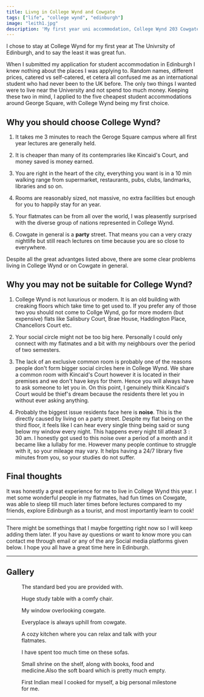 ```yaml
---
title: Livng in College Wynd and Cowgate
tags: ["life", "college wynd", "edinburgh"]
image: "leith1.jpg"
description: 'My first year uni accommodation, College Wynd 203 Cowgate'
---
```

<p class='lead'> I chose to stay at College Wynd for my first year at The Univrsity of Edinburgh, and to say the least it was great fun.</p>

When I submitted my application for student accommodation in Edinburgh I knew nothing about the places I was applying to. Random names, different prices, catered vs self-catered, et cetera all confused me as an international student who had never been to the UK before. The only two things I wanted were to live near the University and not spend too much money. Keeping these two in mind, I applied to the five cheapest student accommodations around George Square, with College Wynd being my first choice.

## Why you should choose College Wynd?

1. It takes me 3 minutes to reach the Geroge Square campus where all first year lectures are generally held.

2. It is cheaper than many of its contempraries like Kincaid's Court, and money saved is money earned.

3. You are right in the heart of the city, everything you want is in a 10 min walking range from supermarket, restaurants, pubs, clubs, landmarks, libraries and so on.

4. Rooms are reasonably sized, not massive, no extra facilities but enough for you to happily stay for an year.

5. Your flatmates can be from all over the world, I was pleasently surprised with the diverse group of nations represented in College Wynd.

6. Cowgate in general is a **party** street. That means you can a very crazy nightlife but still reach lectures on time because you are so close to everywhere.

Despite all the great advantges listed above, there are some clear problems living in College Wynd or on Cowgate in general.

## Why you may not be suitable for College Wynd?

1. College Wynd is not luxurious or modern. It is an old building with creaking floors which take time to get used to. If you prefer any of those two you should not come to Collge Wynd, go for more modern (but expensive) flats like Salisbury Court, Brae House, Haddington Place, Chancellors Court etc.

2. Your social circle might not be too big here. Personally I could only connect with my flatmates and a bit with my neighbours over the period of two semesters.

3. The lack of an exclusive common room is probably one of the reasons people don't form bigger social circles here in College Wynd. We share a common room with Kincaid's Court however it is located in their premises and we don't have keys for them. Hence you will always have to ask someone to let you in. On this point, I genuinely think Kincaid's Court would be thief's dream because the residents there let you in without ever asking anything.

4. Probably the biggest issue residents face here is **noise**. This is the directly caused by living on a party street. Despite my flat being on the third floor, it feels like I can hear every single thing being said or sung below my window every night. This happens every night till atleast $3:30$ am. I honestly got used to this noise over a period of a month and it became like a lullaby for me. However many people continue to struggle with it, so your mileage may vary. It helps having a $24/7$ library five minutes from you, so your studies do not suffer.

## Final thoughts

It was honestly a great experience for me to live in College Wynd this year. I met some wonderful people in my flatmates, had fun times on Cowgate, was able to sleep till much later times before lectures compared to my friends, explore Edinburgh as a tourist, and most importantly learn to cook!

***
There might be somethings that I maybe forgetting right now so I will keep adding them later. If you have ay questions or want to know more you can contact me through email or any of the any Social media platforms given below. I hope you all have a great time here in Edinburgh.
***

## Gallery

<div class="extend"><figure>
    <img src="{{ 'bed.jpg' | media(page) }}" alt="" />
    <figcaption>
        The standard bed you are provided with.
    </figcaption>
</figure></div>

<div class="extend"><figure>
    <img src="{{ 'bed-study-table.jpg' | media(page) }}" alt="" />
    <figcaption>
        Huge study table with a comfy chair.
    </figcaption>
</figure></div>

<div class="extend"><figure>
    <img src="{{ 'view-window.jpg' | media(page) }}" alt="" />
    <figcaption>
        My window overlooking cowgate.
    </figcaption>
</figure></div>

<div class="extend"><figure>
    <img src="{{ 'view-window-up.jpg' | media(page) }}" alt="" />
    <figcaption>
        Everyplace is always uphill from cowgate.
    </figcaption>
</figure></div>

<div class="extend"><figure>
    <img src="{{ 'kitchen.jpg' | media(page) }}" alt="" />
    <figcaption>
        A cozy kitchen where you can relax and talk with your flatmates.
    </figcaption>
</figure></div>

<div class="extend"><figure>
    <img src="{{ 'kitchen-sofa.jpg' | media(page) }}" alt="" />
    <figcaption>
        I have spent too much time on these sofas.
    </figcaption>
</figure></div>

<div class="extend"><figure>
    <img src="{{ 'shelf-soft-board.jpg' | media(page) }}" alt="" />
    <figcaption>
        Small shrine on the shelf, along with books, food and medicine.Also the soft board which is pretty much empty.
    </figcaption>
</figure></div>

<div class="extend"><figure>
    <img src="{{ 'first-meal.jpg' | media(page) }}" alt="" />
    <figcaption>
        First Indian meal I cooked for myself, a big personal milestone for me.
    </figcaption>
</figure></div>
